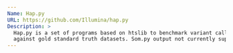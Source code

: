 ```yaml
---
Name: Hap.py
URL: https://github.com/Illumina/hap.py
Description: >
  Hap.py is a set of programs based on htslib to benchmark variant calls
  against gold standard truth datasets. Som.py output not currently supported.
---
```


